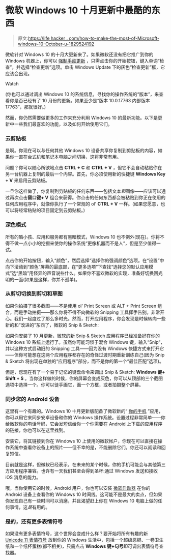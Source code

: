 # 微软 Windows 10 十月更新中最酷的东西

> 原文:[https://life hacker . com/how-to-make-the-most-of-Microsoft-windows-10-October-u-1829524192](https://lifehacker.com/how-to-make-the-most-of-microsofts-windows-10-october-u-1829524192)

微软针对 Windows 10 的十月大更新来了。如果微软还没有把它推广到你的 Windows 机器上，你可以 [强制手动更新](https://blogs.windows.com/windowsexperience/2018/10/02/how-to-get-the-windows-10-october-2018-update/) ，只需点击你的开始按钮，键入单词“检查”，并选择“检查更新”选项。单击 Windows Update 下的灰色“检查更新”框，它应该会出现。

Watch

(你也可以通过调出 Windows 10 的系统信息，寻找你的操作系统的“版本”，来查看你是否已经有了 10 月份的更新。如果至少是“版本 10.0.17763 内部版本 17763”，那就很好。)

然而，你仍然需要做更多的工作来充分利用 Windows 10 的最新功能。以下是更新中一些我们最喜欢的功能，以及如何开始使用它们。

### 云剪贴板

是啊。你现在可以与任何其他 Windows 10 设备共享你复制到剪贴板的内容，如果你一直在台式机和笔记本电脑之间切换，这将非常有用。

问题？你可以随心所欲地点击 **CTRL + C** 和 **CTRL + V** ，但它不会自动粘贴你在另一台机器上复制的最后一个内容。首先，你必须使用新的快捷键 **Windows Key + V** 来启用云剪贴板。

一旦你这样做了，你复制到剪贴板的任何东西——包括文本*和*图像——应该可以通过再次点击**窗口键+ V** 组合来获得。你点击的任何东西都会被粘贴到你正在使用的任何应用程序中，就像你执行了一个常规的 ol' **CTRL + V** 一样。(如果您愿意，也可以将经常粘贴的项目固定到云剪贴板。)

### 深色模式

所有的酷小孩、应用和服务都有黑暗模式，Windows 10 也不例外(现在)。你将不得不做一点小小的挖掘来使你的操作系统“更像机器而不是人”，但是至少值得一试。

点击你的开始按钮，输入“颜色”，然后选择“选择你的强调颜色”选项。在“设置”中向下滚动到“颜色”屏幕的最底部，在“更多选项”下查找“选择您的默认应用模式”选“黑暗”用怪异的声音说些什么。如果你不喜欢微软的实现，准备好切换回光明的一面(如果是这样，你并不孤单)。

### 从剪切切换到剪切和草图

如果你拍摄了很多截图——不是使用 ol' Print Screen 或 ALT + Print Screen 组合，而是手动拍摄——那么你将不得不向微软的 Snipping 工具挥手告别。非常开心。我们一起度过了那么多时光。然而，打开应用程序，你会发现是时候转向一些新的和“改进的”东西了，微软的 Snip & Sketch:

如果你安装了 10 月更新，微软的新 Snip & Sketch 应用程序已经准备好在你的 Windows 10 系统上运行了。虽然你可能习惯于混合 Windows 键，输入“Snip”，并以这种方式启动旧的 Snipping 工具——因为没有 Windows 快捷方式来打开它——但你可能想在这两个应用程序都存在的奇怪过渡时期重新训练自己(因为 Snip & Sketch 将出现在单独的“应用程序”部分，而不是你的第一个“最佳匹配”选项)。

但是，您现在有了一个易于记忆的键盘命令来调出 Snip & Sketch: **Windows 键+ Shift + S** 。当你这样做的时候，你的屏幕会变成灰色，你可以从顶部的三个截图选项中选择一个。你可以徒手画它，画一个方框，或者拍摄整个屏幕。

### 同步您的 Android 设备

这里有一个有趣的。Windows 10 十月更新版配备了微软新的“ [你的手机](https://www.microsoft.com/en-us/windows/phones) ”应用，你可以用它来同步安卓设备和你的 Windows 操作系统。设置过程非常简单——你给微软你的电话号码，它会发短信给你一个你需要在 Android 上下载的应用程序的链接，你也可以在这里找到。

安装它，将其链接到你在 Windows 10 上使用的微软帐户，你现在可以直接在操作系统中查看你设备上的照片——但不幸的是，不能删除它们。你还可以阅读和回复短信。

目前就是这样，但微软已经表示，在未来的某个时候，你的手机可能会与其他第三方应用程序兼容。也许有一天我们甚至会得到圣杯:通过 Windows 发送和接收 iOS 消息的能力。

哦，当你使用它的时候，Android 用户，你也可以安装 [微软启动器](https://play.google.com/store/apps/details?id=com.microsoft.launcher&hl=en_US) 在你的 Android 设备上查看你的 Windows 10 时间线。这可能不是最大的卖点，但如果你发现自己有一些时间可以消磨，并且渴望赶上你在 Windows 10 电脑上做的任何事情，这*是*有用的。

### 是的，还有更多表情符号

如果没有更多表情符号，这个世界会变成什么样？要开始将所有有趣的新 [Unicode 11 表情符号](https://emojipedia.org/unicode-11.0/) 放到你的 Windows 生活中，包括一个超级恶棍、一卷卫生纸和一个纸杯蛋糕(都不相关)，只需点击 **Windows 键+句号**即可调出表情符号查找器。